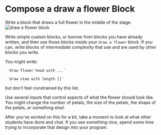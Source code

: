 # Compose a draw a flower Block

Write a block that draws a full flower in the middle of the stage.![draw a flower block](https://beautyjoy.github.io/bjc-r/img/drawing/draw-a-flower.png)

Write simple custom blocks, or borrow from blocks you have already written, and then use those blocks inside your `draw a flower` block. If you can, write blocks of intermediate complexity that use and are used by other blocks you write.  
  
You might write:  
  
     `draw flower head with ...`  
  
     `draw stem with length []`  
  
but don't feel constrained by this list.

Use several inputs that control aspects of what the flower should look like. You might change the number of petals, the size of the petals, the shape of the petals, or something else!

After you've worked on this for a bit, take a moment to look at what other students have done and chat. If you see something nice, spend some time trying to incorporate that design into your program.

